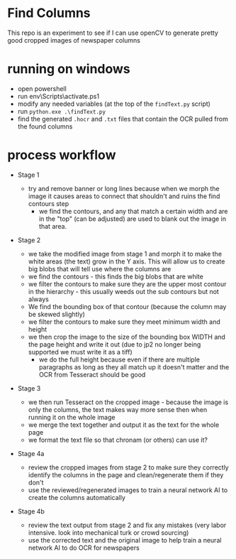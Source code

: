 # Find Columns
This repo is an experiment to see if I can use openCV to generate pretty good cropped images of newspaper columns

# running on windows
* open powershell
* run env\Scripts\activate.ps1
* modify any needed variables (at the top of the `findText.py` script)
* run `python.exe .\findText.py`
* find the generated `.hocr` and `.txt` files that contain the OCR pulled from the found columns

# process workflow
* Stage 1
	* try and remove banner or long lines because when we morph the image it causes areas to connect that shouldn't and ruins the find contours step
		* we find the contours, and any that match a certain width and are in the "top" (can be adjusted) are used to blank out the image in that area.
* Stage 2 
	* we take the modified image from stage 1 and morph it to make the white areas (the text) grow in the Y axis. This will allow us to create big blobs that will tell use where the columns are
	* we find the contours  - this finds the big blobs that are white
	* we filter the contours to make sure they are the upper most contour in the hierarchy - this usually weeds out the sub contours but not always
	* We find the bounding box of that contour (because the column may be skewed slightly)
	* we filter the contours to make sure they meet minimum width and height
	* we then crop the image to the size of the bounding box WIDTH and the page height and write it out (due to jp2 no longer being supported we must write it as a tiff)
		* we do the full height because even if there are multiple paragraphs as long as they all match up it doesn't matter and the OCR from Tesseract should be good

* Stage 3
	* we then run Tesseract on the cropped image - because the image is only the columns, the text makes way more sense then when running it on the whole image
	* we merge the text together and output it as the text for the whole page
	* we format the text file so that chronam (or others) can use it?
	
* Stage 4a
	* review the cropped images from stage 2 to make sure they correctly identify the columns in the page and clean/regenerate them if they don't
	* use the reviewed/regenerated images to train a neural network AI to create the columns automatically
	
* Stage 4b
	* review the text output from stage 2 and fix any mistakes (very labor intensive. look into mechanical turk or crowd sourcing)
	* use the corrected text and the original image to help train a neural network AI to do OCR for newspapers